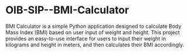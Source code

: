 # OIB-SIP--BMI-Calculator
BMI Calculator is a simple Python application designed to calculate Body Mass Index (BMI) based on user input of weight and height. This project provides an easy-to-use interface for users to input their weight in kilograms and height in meters, and then calculates their BMI accordingly.
